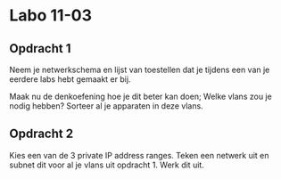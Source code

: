 # Labo 11-03

## Opdracht 1
Neem je netwerkschema en lijst van toestellen dat je tijdens een van je eerdere labs hebt gemaakt er bij.

Maak nu de denkoefening hoe je dit beter kan doen; Welke vlans zou je nodig hebben? Sorteer al je apparaten in deze vlans.

## Opdracht 2
Kies een van de 3 private IP address ranges. Teken een netwerk uit en subnet dit voor al je vlans uit opdracht 1. Werk dit uit.
